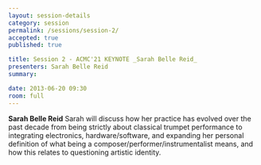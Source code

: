 ```yaml
---
layout: session-details
category: session
permalink: /sessions/session-2/
accepted: true
published: true 

title: Session 2 - ACMC'21 KEYNOTE _Sarah Belle Reid_
presenters: Sarah Belle Reid
summary:

date: 2013-06-20 09:30
room: full
---
```


**Sarah Belle Reid**
Sarah will discuss how her practice has evolved over the past decade from being strictly about classical trumpet performance to integrating electronics, hardware/software, and expanding her personal definition of what being a composer/performer/instrumentalist means, and how this relates to questioning artistic identity.